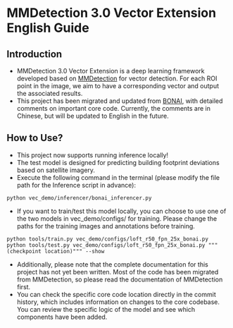 # MMDetection 3.0 Vector Extension English Guide
## Introduction
* MMDetection 3.0 Vector Extension is a deep learning framework developed based on [MMDetection](https://github.com/open-mmlab/mmdetection) for vector detection. For each ROI point in the image, we aim to have a corresponding vector and output the associated results.
* This project has been migrated and updated from [BONAI](https://github.com/jwwangchn/BONAI/), with detailed comments on important core code. Currently, the comments are in Chinese, but will be updated to English in the future.
## How to Use?
* This project now supports running inference locally!
* The test model is designed for predicting building footprint deviations based on satellite imagery.
* Execute the following command in the terminal (please modify the file path for the Inference script in advance):
```shell
python vec_demo/inferencer/bonai_inferencer.py
```
* If you want to train/test this model locally, you can choose to use one of the two models in vec_demo/configs/ for training. Please change the paths for the training images and annotations before training.
```shell
python tools/train.py vec_demo/configs/loft_r50_fpn_25x_bonai.py
python tools/test.py vec_demo/configs/loft_r50_fpn_25x_bonai.py """(checkpoint location)""" --show
```
* Additionally, please note that the complete documentation for this project has not yet been written. Most of the code has been migrated from MMDetection, so please read the documentation of MMDetection first.
* You can check the specific core code location directly in the commit history, which includes information on changes to the core codebase. You can review the specific logic of the model and see which components have been added.